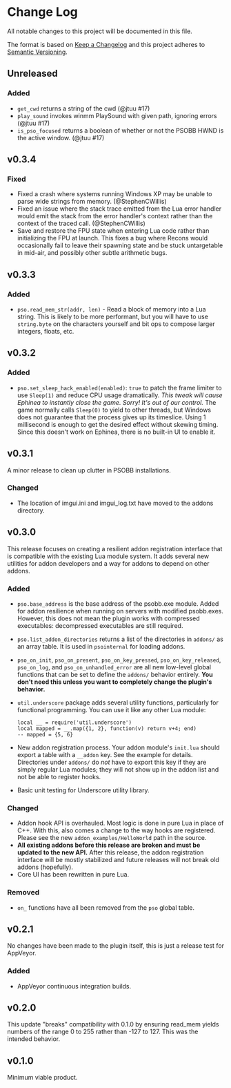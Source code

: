 # Change Log

All notable changes to this project will be documented in this file.

The format is based on [Keep a Changelog](http://keepachangelog.com/)
and this project adheres to [Semantic Versioning](http://semver.org/).

## Unreleased

### Added

- `get_cwd` returns a string of the cwd (@jtuu #17)
- `play_sound` invokes winmm PlaySound with given path, ignoring errors (@jtuu #17)
- `is_pso_focused` returns a boolean of whether or not the PSOBB HWND
  is the active window. (@jtuu #17)

## v0.3.4

### Fixed

- Fixed a crash where systems running Windows XP may be unable to
  parse wide strings from memory. (@StephenCWillis)
- Fixed an issue where the stack trace emitted from the Lua error
  handler would emit the stack from the error handler's context
  rather than the context of the traced call. (@StephenCWillis)
- Save and restore the FPU state when entering Lua code rather than
  initializing the FPU at launch. This fixes a bug where Recons would
  occasionally fail to leave their spawning state and be stuck
  untargetable in mid-air, and possibly other subtle arithmetic bugs.

## v0.3.3

### Added

- `pso.read_mem_str(addr, len)` - Read a block of memory into a Lua
  string. This is likely to be more performant, but you will have to
  use `string.byte` on the characters yourself and bit ops to
  compose larger integers, floats, etc.

## v0.3.2

### Added

- `pso.set_sleep_hack_enabled(enabled)`: `true` to patch the frame
  limiter to use `Sleep(1)` and reduce CPU usage dramatically. _This
  tweak will cause Ephinea to instantly close the game. Sorry! It's
  out of our control._ The game normally calls `Sleep(0)` to yield to
  other threads, but Windows does not guarantee that the process
  gives up its timeslice. Using 1 millisecond is enough to get the
  desired effect without skewing timing. Since this doesn't work on
  Ephinea, there is no built-in UI to enable it.

## v0.3.1

A minor release to clean up clutter in PSOBB installations.

### Changed

- The location of imgui.ini and imgui_log.txt have moved to the addons
  directory.

## v0.3.0

This release focuses on creating a resilient addon registration
interface that is compatible with the existing Lua module system. It
adds several new utilities for addon developers and a way for addons to
depend on other addons.

### Added

- `pso.base_address` is the base address of the psobb.exe module. Added
  for addon resilience when running on servers with modified psobb.exes.
  However, this does not mean the plugin works with compressed
  executables: decompressed executables are still required.
- `pso.list_addon_directories` returns a list of the directories in
  `addons/` as an array table. It is used in `psointernal` for loading
  addons.
- `pso_on_init`, `pso_on_present`, `pso_on_key_pressed`,
  `pso_on_key_released`, `pso_on_log`, and `pso_on_unhandled_error`
  are all new low-level global functions that can be set to define the
  `addons/` behavior entirely. **You don't need this unless you want
  to completely change the plugin's behavior.**
- `util.underscore` package adds several utility functions,
  particularly for functional programming. You can use it like any other
  Lua module:

      local __ = require('util.underscore')
      local mapped = __.map({1, 2}, function(v) return v+4; end)
      -- mapped = {5, 6}

- New addon registration process. Your addon module's `init.lua` should
  export a table with a `__addon` key. See the example for details.
  Directories under `addons/` do _not_ have to export this key if they
  are simply regular Lua modules; they will not show up in the addon
  list and not be able to register hooks.
- Basic unit testing for Underscore utility library.

### Changed

- Addon hook API is overhauled. Most logic is done in pure Lua in place
  of C++. With this, also comes a change to the way hooks are
  registered. Please see the new `addon_examples/HelloWorld` path in
  the source.
- **All existing addons before this release are broken and must be
  updated to the new API.** After this release, the addon registration
  interface will be mostly stabilized and future releases will not
  break old addons (hopefully).
- Core UI has been rewritten in pure Lua.

### Removed

- `on_` functions have all been removed from the `pso` global table.

## v0.2.1

No changes have been made to the plugin itself, this is just a release
test for AppVeyor.

### Added

- AppVeyor continuous integration builds.

## v0.2.0

This update "breaks" compatibility with 0.1.0 by ensuring read_mem
yields numbers of the range 0 to 255 rather than -127 to 127. This was
the intended behavior.

## v0.1.0

Minimum viable product.
